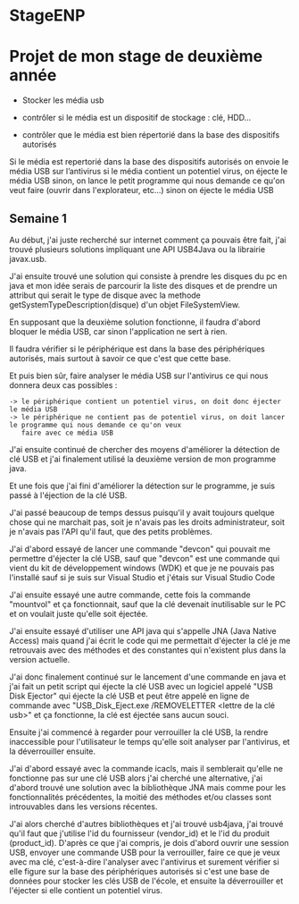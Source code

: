 # StageENP

<h1>Projet de mon stage de deuxième année</h1>

- Stocker les média usb
- contrôler si le média est un dispositif de stockage : clé, HDD…

- contrôler que le média est bien répertorié dans la base des dispositifs autorisés

Si le média est repertorié dans la base des dispositifs autorisés on envoie le média USB sur l’antivirus 
    si le média contient un potentiel virus, on éjecte le média USB
    sinon, on lance le petit programme qui nous demande ce qu'on veut faire (ouvrir dans l'explorateur, etc...)
sinon
    on éjecte le média USB 


<h2>Semaine 1</h2>


Au début, j'ai juste recherché sur internet comment ça pouvais être fait, j'ai trouvé plusieurs solutions impliquant 
une API USB4Java ou la librairie javax.usb.

J'ai ensuite trouvé une solution qui consiste à prendre les disques du pc en java et mon idée serais de parcourir 
la liste des disques et de prendre un attribut qui serait le type de disque avec la methode 
getSystemTypeDescription(disque) d'un objet FileSystemView.

En supposant que la deuxième solution fonctionne, il faudra d'abord bloquer le média USB, car sinon l'application 
ne sert à rien.

Il faudra vérifier si le périphérique est dans la base des périphériques autorisés, mais surtout à savoir ce que
c'est que cette base.

Et puis bien sûr, faire analyser le média USB sur l'antivirus ce qui nous donnera deux cas possibles :

    -> le périphérique contient un potentiel virus, on doit donc éjecter le média USB
    -> le périphérique ne contient pas de potentiel virus, on doit lancer le programme qui nous demande ce qu'on veux 
       faire avec ce média USB

J'ai ensuite continué de chercher des moyens d'améliorer la détection de clé USB et j'ai finalement utilisé la deuxième 
version de mon programme java.

Et une fois que j'ai fini d'améliorer la détection sur le programme, je suis passé à l'éjection de la clé USB.

J'ai passé beaucoup de temps dessus puisqu'il y avait toujours quelque chose qui ne marchait pas, soit je n'avais pas 
les droits administrateur, soit je n'avais pas l'API qu'il faut, que des petits problèmes.


J'ai d'abord essayé de lancer une commande "devcon" qui pouvait me permettre d'éjecter la clé USB, sauf que "devcon" 
est une commande qui vient du kit de développement windows (WDK) et que je ne pouvais pas l'installé sauf si je suis sur 
Visual Studio et j'étais sur Visual Studio Code

J'ai ensuite essayé une autre commande, cette fois la commande "mountvol" et ça fonctionnait, sauf que la clé devenait 
inutilisable sur le PC et on voulait juste qu'elle soit éjectée.

J'ai ensuite essayé d'utiliser une API java qui s'appelle JNA (Java Native Access) mais quand j'ai écrit le code qui 
me permettait d'éjecter la clé je me retrouvais avec des méthodes et des constantes qui n'existent plus dans la version 
actuelle.

J'ai donc finalement continué sur le lancement d'une commande en java et j'ai fait un petit script qui éjecte la clé 
USB avec un logiciel appelé "USB Disk Ejector" qui éjecte la clé USB et peut être appelé en ligne de commande avec 
"USB_Disk_Eject.exe /REMOVELETTER <lettre de la clé usb>" et ça fonctionne, la clé est éjectée sans aucun souci.

Ensuite j'ai commencé à regarder pour verrouiller la clé USB, la rendre inaccessible pour l'utilisateur le temps
qu'elle soit analyser par l'antivirus, et la déverrouiller ensuite.

J'ai d'abord essayé avec la commande icacls, mais il semblerait qu'elle ne fonctionne pas sur une clé USB alors j'ai 
cherché une alternative, j'ai d'abord trouvé une solution avec la bibliothèque JNA mais comme pour les fonctionnalités 
précédentes, la moitié des méthodes et/ou classes sont introuvables dans les versions récentes.

J'ai alors cherché d'autres bibliothèques et j'ai trouvé usb4java, j'ai trouvé qu'il faut que j'utilise l'id du 
fournisseur (vendor_id) et le l'id du produit (product_id). D'après ce que j'ai compris, je dois d'abord ouvrir une
session USB, envoyer une commande USB pour la verrouiller, faire ce que je veux avec ma clé, c'est-à-dire l'analyser 
avec l'antivirus et surement vérifier si elle figure sur la base des périphériques autorisés si c'est une base de 
données pour stocker les clés USB de l'école, et ensuite la déverrouiller et l'éjecter si elle contient un potentiel 
virus.

